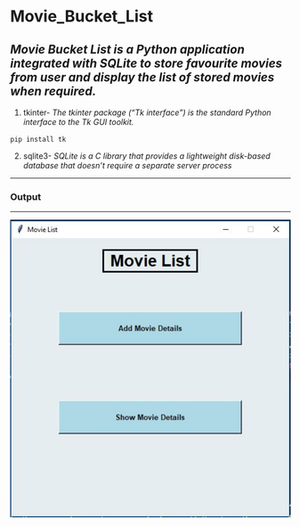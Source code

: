 # Movie_Bucket_List
*Movie Bucket List is a Python application integrated with SQLite to store favourite movies from user and display the list of stored movies when required.*
---
1. tkinter- *The tkinter package (“Tk interface”) is the standard Python interface to the Tk GUI toolkit.*
```
pip install tk
``` 
2. sqlite3- *SQLite is a C library that provides a lightweight disk-based database that doesn’t require a separate server process*
---
### Output
---
![Output](https://github.com/Ganeshkumar1508/Movie_Bucket_List/blob/main/ScreenShots/1.JPG)
